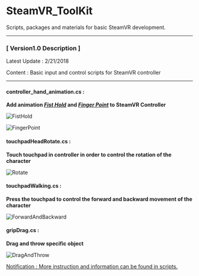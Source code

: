 # SteamVR_ToolKit
Scripts, packages and materials for basic SteamVR development.

-------------------------------------------------------------------------------------------------------------------------------------

### [ Version1.0 Description ]

Latest Update : 2/21/2018

Content : Basic input and control scripts for SteamVR controller

-------------------------------------------------------------------------------------------------------------------------------------

#### **controller_hand_animation.cs :** 

**Add animation <u>*Fist Hold*</u> and *<u>Finger Point</u>*  to SteamVR Controller**

![FistHold](https://github.com/Isabella98Liu/SteamVR_ToolKit/blob/master/SteamVR_ToolKit_1.0/DescriptionGIF/FistHold.gif)

![FingerPoint](https://github.com/Isabella98Liu/SteamVR_ToolKit/blob/master/SteamVR_ToolKit_1.0/DescriptionGIF/FingerPoint.gif)



#### **touchpadHeadRotate.cs :** 

**Touch touchpad in controller in order to control the rotation of the character**

![Rotate](https://github.com/Isabella98Liu/SteamVR_ToolKit/blob/master/SteamVR_ToolKit_1.0/DescriptionGIF/Rotate.gif)



#### **touchpadWalking.cs :**

 **Press the touchpad to control the forward and backward movement of the character**

![ForwardAndBackward](https://github.com/Isabella98Liu/SteamVR_ToolKit/blob/master/SteamVR_ToolKit_1.0/DescriptionGIF/Forward.gif)

#### **gripDrag.cs :** 

**Drag and throw specific object**

![DragAndThrow](https://github.com/Isabella98Liu/SteamVR_ToolKit/blob/master/SteamVR_ToolKit_1.0/DescriptionGIF/Throw.gif)

<u>Notification : More instruction and information can be found in scripts.</u>

















